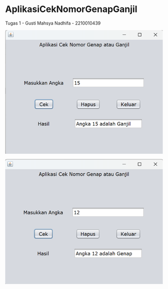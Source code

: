 # AplikasiCekNomorGenapGanjil
 Tugas 1 - Gusti Mahsya Nadhifa - 2210010439

![alt text](https://github.com/Nadhifa25/AplikasiCekNomorGenapGanjil/blob/main/SS%20Hasil/Ganjil.png?raw=true)

![alt text](https://github.com/Nadhifa25/AplikasiCekNomorGenapGanjil/blob/main/SS%20Hasil/Genap.png?raw=true)
